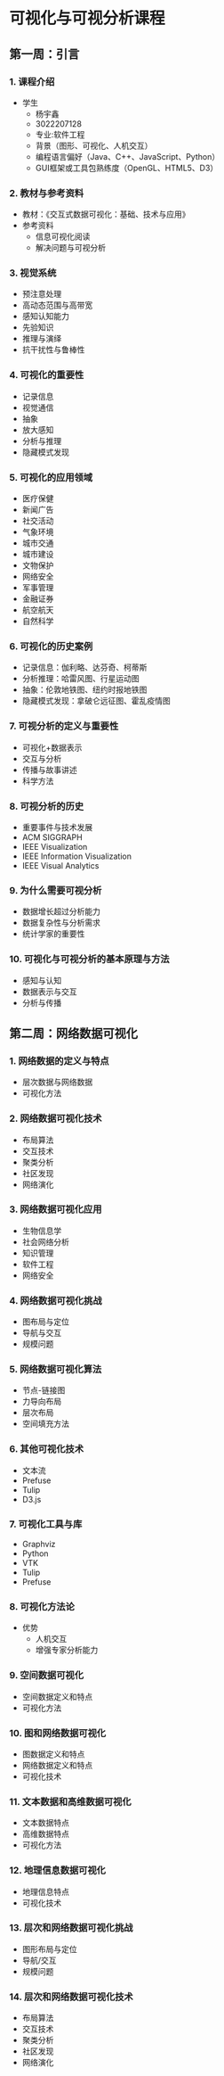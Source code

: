 # 可视化与可视分析课程

## 第一周：引言
### 1. 课程介绍
- 学生
  - 杨宇鑫
  - 3022207128
  - 专业:软件工程
  - 背景（图形、可视化、人机交互）
  - 编程语言偏好（Java、C++、JavaScript、Python）
  - GUI框架或工具包熟练度（OpenGL、HTML5、D3）

### 2. 教材与参考资料
- 教材：《交互式数据可视化：基础、技术与应用》
- 参考资料
  - 信息可视化阅读
  - 解决问题与可视分析

### 3. 视觉系统
- 预注意处理
- 高动态范围与高带宽
- 感知认知能力
- 先验知识
- 推理与演绎
- 抗干扰性与鲁棒性

### 4. 可视化的重要性
- 记录信息
- 视觉通信
- 抽象
- 放大感知
- 分析与推理
- 隐藏模式发现

### 5. 可视化的应用领域
- 医疗保健
- 新闻广告
- 社交活动
- 气象环境
- 城市交通
- 城市建设
- 文物保护
- 网络安全
- 军事管理
- 金融证券
- 航空航天
- 自然科学

### 6. 可视化的历史案例
- 记录信息：伽利略、达芬奇、柯蒂斯
- 分析推理：哈雷风图、行星运动图
- 抽象：伦敦地铁图、纽约时报地铁图
- 隐藏模式发现：拿破仑远征图、霍乱疫情图

### 7. 可视分析的定义与重要性
- 可视化+数据表示
- 交互与分析
- 传播与故事讲述
- 科学方法

### 8. 可视分析的历史
- 重要事件与技术发展
- ACM SIGGRAPH
- IEEE Visualization
- IEEE Information Visualization
- IEEE Visual Analytics

### 9. 为什么需要可视分析
- 数据增长超过分析能力
- 数据复杂性与分析需求
- 统计学家的重要性

### 10. 可视化与可视分析的基本原理与方法
- 感知与认知
- 数据表示与交互
- 分析与传播

## 第二周：网络数据可视化
### 1. 网络数据的定义与特点
- 层次数据与网络数据
- 可视化方法

### 2. 网络数据可视化技术
- 布局算法
- 交互技术
- 聚类分析
- 社区发现
- 网络演化

### 3. 网络数据可视化应用
- 生物信息学
- 社会网络分析
- 知识管理
- 软件工程
- 网络安全

### 4. 网络数据可视化挑战
- 图布局与定位
- 导航与交互
- 规模问题

### 5. 网络数据可视化算法
- 节点-链接图
- 力导向布局
- 层次布局
- 空间填充方法

### 6. 其他可视化技术
- 文本流
- Prefuse
- Tulip
- D3.js

### 7. 可视化工具与库
- Graphviz
- Python
- VTK
- Tulip
- Prefuse


### 8. 可视化方法论
- 优势
  - 人机交互
  - 增强专家分析能力

### 9. 空间数据可视化
- 空间数据定义和特点
- 可视化方法

### 10. 图和网络数据可视化
- 图数据定义和特点
- 网络数据定义和特点
- 可视化技术

### 11. 文本数据和高维数据可视化
- 文本数据特点
- 高维数据特点
- 可视化方法

### 12. 地理信息数据可视化
- 地理信息特点
- 可视化技术

### 13. 层次和网络数据可视化挑战
- 图形布局与定位
- 导航/交互
- 规模问题

### 14. 层次和网络数据可视化技术
- 布局算法
- 交互技术
- 聚类分析
- 社区发现
- 网络演化